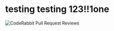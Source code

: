 ﻿# testing testing 123!!1one
![CodeRabbit Pull Request Reviews](https://img.shields.io/coderabbit/prs/github/Pooryia/codeRabbitTestingOS?utm_source=oss&utm_medium=github&utm_campaign=Pooryia%2FcodeRabbitTestingOS&labelColor=171717&color=FF570A&link=https%3A%2F%2Fcoderabbit.ai&label=CodeRabbit+Reviews)
